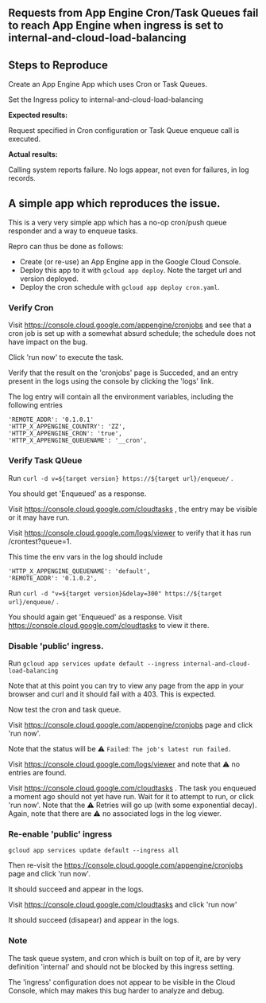 ## Requests from App Engine Cron/Task Queues fail to reach App Engine when ingress is set to internal-and-cloud-load-balancing

## Steps to Reproduce

Create an App Engine App which uses Cron or Task Queues.

Set the Ingress policy to internal-and-cloud-load-balancing

**Expected results:**

Request specified in Cron configuration or Task Queue enqueue call is executed.

**Actual results:**

Calling system reports failure. No logs appear, not even for failures, in log records.

## A simple app which reproduces the issue.

This is a very very simple app which has a no-op cron/push queue responder and a way to enqueue tasks.

Repro can thus be done as follows:

- Create (or re-use) an App Engine app in the Google Cloud Console.
- Deploy this app to it with `gcloud app deploy`. Note the target url and version deployed.
- Deploy the cron schedule with `gcloud app deploy cron.yaml`.

### Verify Cron

Visit https://console.cloud.google.com/appengine/cronjobs and see that a cron job
is set up with a somewhat absurd schedule; the schedule does not have impact on the bug.

Click 'run now' to execute the task.

Verify that the result on the 'cronjobs' page is Succeded, and an entry present in the logs using the console by clicking the 'logs' link.

The log entry will contain all the environment variables, including the following entries

```
'REMOTE_ADDR': '0.1.0.1'
'HTTP_X_APPENGINE_COUNTRY': 'ZZ',
'HTTP_X_APPENGINE_CRON': 'true',
'HTTP_X_APPENGINE_QUEUENAME': '__cron',
```

### Verify Task QUeue

Run `curl -d v=${target version} https://${target url}/enqueue/` .

You should get 'Enqueued' as a response.

Visit https://console.cloud.google.com/cloudtasks , the entry may be visible or it may have run.

Visit https://console.cloud.google.com/logs/viewer to verify that it has run /crontest?queue=1.

This time the env vars in the log should include

```
'HTTP_X_APPENGINE_QUEUENAME': 'default',
'REMOTE_ADDR': '0.1.0.2',
```

Run `curl -d "v=${target version}&delay=300" https://${target url}/enqueue/` .

You should again get 'Enqueued' as a response. Visit https://console.cloud.google.com/cloudtasks
to view it there.

### Disable 'public' ingress.

Run `gcloud app services update default --ingress internal-and-cloud-load-balancing`

Note that at this point you can try to view any page from the app in your browser and curl and it should fail with a 403. This is expected.

Now test the cron and task queue.

Visit https://console.cloud.google.com/appengine/cronjobs page and click 'run now'.

Note that the status will be :warning: `Failed`: `The job's latest run failed.`

Visit https://console.cloud.google.com/logs/viewer and note that :warning: no entries are found.

Visit https://console.cloud.google.com/cloudtasks . The task you enqueued a moment ago should not yet have run.
Wait for it to attempt to run, or click 'run now'. Note that the :warning: Retries will go up (with some exponential decay).
Again, note that there are :warning: no associated logs in the log viewer.

### Re-enable 'public' ingress

`gcloud app services update default --ingress all`

Then re-visit the https://console.cloud.google.com/appengine/cronjobs page and click 'run now'.

It should succeed and appear in the logs.

Visit https://console.cloud.google.com/cloudtasks and click 'run now'

It should succeed (disapear) and appear in the logs.

### Note

The task queue system, and cron which is built on top of it, are by very definition 'internal' and should not be blocked by this ingress setting.

The 'ingress' configuration does not appear to be visible in the Cloud Console, which may makes this bug harder to analyze and debug.
